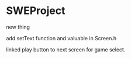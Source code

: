# SWEProject

new thing

add setText function and valuable in Screen.h

linked play button to next screen for game select.

